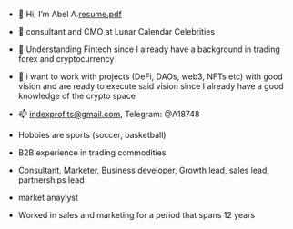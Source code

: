 - 👋 Hi, I’m Abel A.[resume.pdf](https://github.com/Gittygrub/Gittygrub/files/9092267/resume.pdf)

- 👀 consultant and CMO at Lunar Calendar Celebrities
- 🌱 Understanding Fintech since I already have a background in trading forex and cryptocurrency
- 💞️ i want to work with projects (DeFi, DAOs, web3, NFTs etc) with good vision and are ready to execute said vision since I already have a good knowledge of the crypto space
- 📫 indexprofits@gmail.com, Telegram: @A18748
- Hobbies are sports (soccer, basketball)
- B2B experience in trading commodities
- Consultant, Marketer, Business developer, Growth lead, sales lead, partnerships lead
- market anaylyst
- Worked in sales and marketing for a period that spans 12 years
